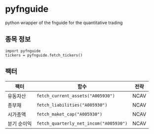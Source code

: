 # pyfnguide
python wrapper of the fnguide for the quantitative trading

## 종목 정보

```
import pyfnguide
tickers = pyfnguide.fetch_tickers()
```

## 팩터

| 팩터 | 함수 | 전략 |
|-----|-----|-----|
| 유동자산 | `fetch_current_assets("A005930")` | NCAV |
| 총부채 | `fetch_liabilities("A005930")` | NCAV |
| 시가총액 | `fetch_maket_cap("A005930")` | NCAV |
| 분기 순이익 | `fetch_quarterly_net_incom("A005930")` | NCAV |
